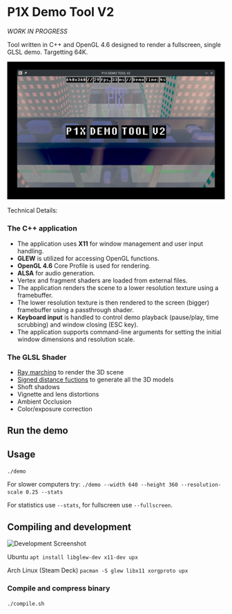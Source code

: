 # P1X Demo Tool V2

*WORK IN PROGRESS*

Tool written in C++ and OpenGL 4.6 designed to render a fullscreen, single GLSL demo. Targetting 64K.

![Demo Screenshot](media/screen2.jpg)

Technical Details:

### The C++ application
* The application uses **X11** for window management and user input handling.
* **GLEW** is utilized for accessing OpenGL functions.
* **OpenGL 4.6** Core Profile is used for rendering.
* **ALSA** for audio generation.
* Vertex and fragment shaders are loaded from external files.
* The application renders the scene to a lower resolution texture using a framebuffer.
* The lower resolution texture is then rendered to the screen (bigger) framebuffer using a passthrough shader.
* **Keyboard input** is handled to control demo playback (pause/play, time scrubbing) and window closing (ESC key).
* The application supports command-line arguments for setting the initial window dimensions and resolution scale.

### The GLSL Shader
* [Ray marching](https://en.wikipedia.org/wiki/Ray_marching) to render the 3D scene
* [Signed distance fuctions](https://en.wikipedia.org/wiki/Signed_distance_function) to generate all the 3D models
* Shoft shadows
* Vignette and lens distortions
* Ambient Occlusion
* Color/exposure correction

## Run the demo


## Usage
```./demo```

For slower computers try:
```./demo --width 640 --height 360 --resolution-scale 0.25 --stats```

For statistics use ```--stats```, for fullscreen use ```--fullscreen```.

## Compiling and development

![Development Screenshot](media/screen1.jpg)

Ubuntu
```apt install libglew-dev x11-dev upx```

Arch Linux (Steam Deck)
```pacman -S glew libx11 xorgproto upx```

### Compile and compress binary
```./compile.sh```
